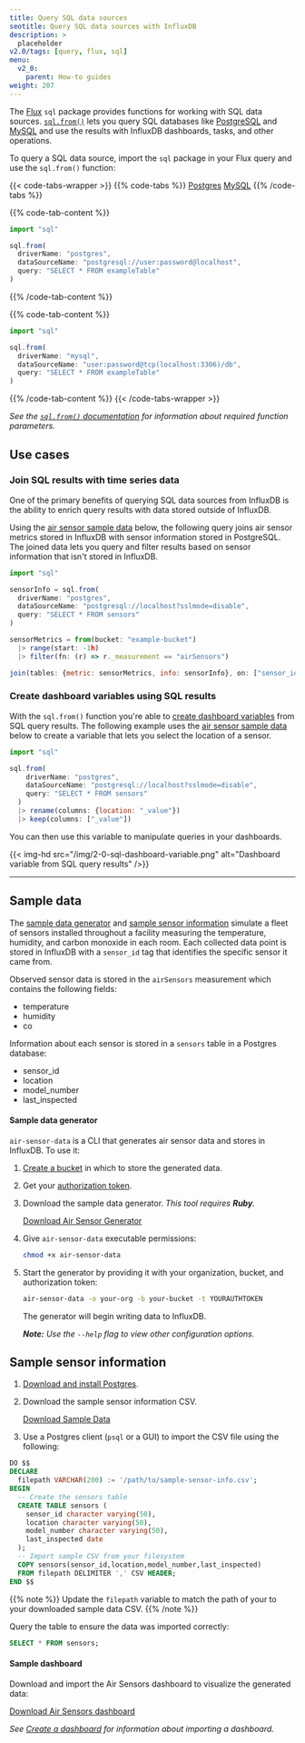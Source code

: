 ```yaml
---
title: Query SQL data sources
seotitle: Query SQL data sources with InfluxDB
description: >
  placeholder
v2.0/tags: [query, flux, sql]
menu:
  v2_0:
    parent: How-to guides
weight: 207
---
```


The [Flux](/v2.0/reference/flux) `sql` package provides functions for working with SQL data sources.
[`sql.from()`](/v2.0/reference/flux/functions/sql/from/) lets you query SQL databases
like [PostgreSQL](https://www.postgresql.org/) and [MySQL](https://www.mysql.com/)
and use the results with InfluxDB dashboards, tasks, and other operations.

To query a SQL data source, import the `sql` package in your Flux query and use
the `sql.from()` function:

{{< code-tabs-wrapper >}}
{{% code-tabs %}}
[Postgres](#)
[MySQL](#)
{{% /code-tabs %}}

{{% code-tab-content %}}
```js
import "sql"

sql.from(
  driverName: "postgres",
  dataSourceName: "postgresql://user:password@localhost",
  query: "SELECT * FROM exampleTable"
)
```
{{% /code-tab-content %}}

{{% code-tab-content %}}
```js
import "sql"

sql.from(
  driverName: "mysql",
  dataSourceName: "user:password@tcp(localhost:3306)/db",
  query: "SELECT * FROM exampleTable"
)
```
{{% /code-tab-content %}}
{{< /code-tabs-wrapper >}}

_See the [`sql.from()` documentation](/v2.0/reference/flux/functions/sql/from/) for
information about required function parameters._

## Use cases

### Join SQL results with time series data
One of the primary benefits of querying SQL data sources from InfluxDB
is the ability to enrich query results with data stored outside of InfluxDB.

Using the [air sensor sample data](#sample-data) below, the following query
joins air sensor metrics stored in InfluxDB with sensor information stored in PostgreSQL.
The joined data lets you query and filter results based on sensor information
that isn't stored in InfluxDB.

```js
import "sql"

sensorInfo = sql.from(
  driverName: "postgres",
  dataSourceName: "postgresql://localhost?sslmode=disable",
  query: "SELECT * FROM sensors"
)

sensorMetrics = from(bucket: "example-bucket")
  |> range(start: -1h)
  |> filter(fn: (r) => r._measurement == "airSensors")

join(tables: {metric: sensorMetrics, info: sensorInfo}, on: ["sensor_id"])
```

### Create dashboard variables using SQL results
With the `sql.from()` function you're able to [create dashboard variables](/v2.0/visualize-data/variables/create-variable/)
from SQL query results.
The following example uses the [air sensor sample data](#sample-data) below to
create a variable that lets you select the location of a sensor.

```js
import "sql"

sql.from(
    driverName: "postgres",
    dataSourceName: "postgresql://localhost?sslmode=disable",
    query: "SELECT * FROM sensors"
  )
  |> rename(columns: {location: "_value"})
  |> keep(columns: ["_value"])
```

You can then use this variable to manipulate queries in your dashboards.

{{< img-hd src="/img/2-0-sql-dashboard-variable.png" alt="Dashboard variable from SQL query results" />}}

---

## Sample data
The [sample data generator](#sample-data-generator) and [sample sensor information](#sample-sensor-information)
simulate a fleet of sensors installed throughout a facility measuring the temperature,
humidity, and carbon monoxide in each room.
Each collected data point is stored in InfluxDB with a `sensor_id` tag that identifies
the specific sensor it came from.

Observed sensor data is stored in the `airSensors` measurement which contains the following fields:

- temperature
- humidity
- co

Information about each sensor is stored in a `sensors` table in a Postgres database:

- sensor_id
- location
- model_number
- last_inspected

#### Sample data generator
`air-sensor-data` is a CLI that generates air sensor data and stores in InfluxDB.
To use it:

1. [Create a bucket](/v2.0/organizations/buckets/create-bucket/) in which to store the generated data.
2. Get your [authorization token](/v2.0/security/tokens/view-tokens/).
3. Download the sample data generator. _This tool requires **Ruby**._

    <a class="btn download" href="/downloads/air-sensor-data" download>Download Air Sensor Generator</a>

4. Give `air-sensor-data` executable permissions:

    ```sh
    chmod +x air-sensor-data
    ```

5. Start the generator by providing it with your organization, bucket, and authorization token:

    ```sh
    air-sensor-data -o your-org -b your-bucket -t YOURAUTHTOKEN
    ```

    The generator will begin writing data to InfluxDB.

    _**Note:** Use the `--help` flag to view other configuration options._

## Sample sensor information
1. [Download and install Postgres](https://www.postgresql.org/download/).
2. Download the sample sensor information CSV.

    <a class="btn download" href="/downloads/sample-sensor-info.csv" download>Download Sample Data</a>

3. Use a Postgres client (`psql` or a GUI) to import the CSV file using the following:

```sql
DO $$
DECLARE
  filepath VARCHAR(200) := '/path/to/sample-sensor-info.csv';
BEGIN
  -- Create the sensors table
  CREATE TABLE sensors (
    sensor_id character varying(50),
    location character varying(50),
    model_number character varying(50),
    last_inspected date
  );
  -- Import sample CSV from your filesystem
  COPY sensors(sensor_id,location,model_number,last_inspected)
  FROM filepath DELIMITER ',' CSV HEADER;
END $$
```

{{% note %}}
Update the `filepath` variable to match the path of your to your downloaded sample data CSV.
{{% /note %}}

Query the table to ensure the data was imported correctly:

```sql
SELECT * FROM sensors;
```

#### Sample dashboard
Download and import the Air Sensors dashboard to visualize the generated data:

<a class="btn download" href="/downloads/air_sensors_dashboard.json" download>Download Air Sensors dashboard</a>

_See [Create a dashboard](/v2.0/visualize-data/dashboards/create-dashboard/#create-a-new-dashboard)
for information about importing a dashboard._
